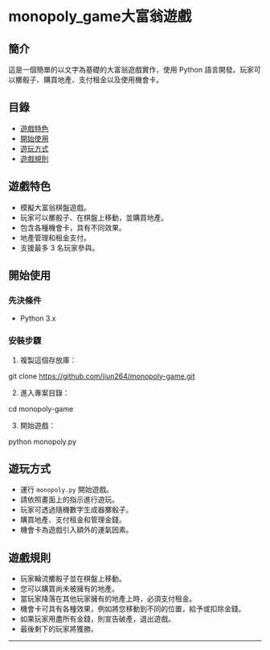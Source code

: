 # monopoly_game大富翁遊戲

## 簡介

這是一個簡單的以文字為基礎的大富翁遊戲實作，使用 Python 語言開發。玩家可以擲骰子、購買地產、支付租金以及使用機會卡。

## 目錄

- [遊戲特色](#遊戲特色)
- [開始使用](#開始使用)
- [遊玩方式](#遊玩方式)
- [遊戲規則](#遊戲規則)

  

## 遊戲特色

- 模擬大富翁棋盤遊戲。
- 玩家可以擲骰子、在棋盤上移動，並購買地產。
- 包含各種機會卡，具有不同效果。
- 地產管理和租金支付。
- 支援最多 3 名玩家參與。
  


## 開始使用

### 先決條件

- Python 3.x

### 安裝步驟

1. 複製這個存放庫：

git clone https://github.com/jiun264/monopoly-game.git

2. 進入專案目錄：

cd monopoly-game


3. 開始遊戲：

python monopoly.py

## 遊玩方式

- 運行 `monopoly.py` 開始遊戲。
- 請依照畫面上的指示進行遊玩。
- 玩家可透過隨機數字生成器擲骰子。
- 購買地產、支付租金和管理金錢。
- 機會卡為遊戲引入額外的運氣因素。

## 遊戲規則

- 玩家輪流擲骰子並在棋盤上移動。
- 您可以購買尚未被擁有的地產。
- 當玩家降落在其他玩家擁有的地產上時，必須支付租金。
- 機會卡可具有各種效果，例如將您移動到不同的位置，給予或扣除金錢。
- 如果玩家用盡所有金錢，則宣告破產，退出遊戲。
- 最後剩下的玩家將獲勝。

---

